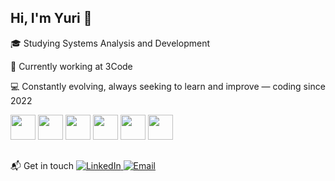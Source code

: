 ## Hi, I'm Yuri 👋

🎓 Studying Systems Analysis and Development

💼 Currently working at 3Code

💻 Constantly evolving, always seeking to learn and improve — coding since 2022

<img src="https://cdn.jsdelivr.net/gh/devicons/devicon@latest/icons/nextjs/nextjs-original.svg" width="40" height="40"/> <img src="https://cdn.jsdelivr.net/gh/devicons/devicon@latest/icons/react/react-original.svg" width="40" height="40"/> <img src="https://cdn.jsdelivr.net/gh/devicons/devicon@latest/icons/csharp/csharp-original.svg" width="40" height="40"/> <img src="https://cdn.jsdelivr.net/gh/devicons/devicon@latest/icons/nestjs/nestjs-original.svg" width="40" height="40"/> <img src="https://cdn.jsdelivr.net/gh/devicons/devicon@latest/icons/nodejs/nodejs-original-wordmark.svg" width="40" height="40"/> <img loading="lazy" src="https://cdn.jsdelivr.net/gh/devicons/devicon/icons/git/git-original.svg" width="40" height="40"/>

##

📬 Get in touch
<a href="https://www.linkedin.com/in/seu-usuario-linkedin" target="_blank"> <img src="https://img.shields.io/badge/LinkedIn-0A66C2?style=for-the-badge&logo=linkedin&logoColor=white" alt="LinkedIn"/> </a> <a href="mailto:seu@email.com"> <img src="https://img.shields.io/badge/Email-D14836?style=for-the-badge&logo=gmail&logoColor=white" alt="Email"/> </a>
